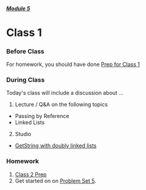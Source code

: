 ##### [Module 5](../../)

# Class 1

### Before Class
For homework, you should have done [Prep for Class 1](../class1-prep)

### During Class
Today's class will include a discussion about ...

1. Lecture / Q&A on the following topics
 * Passing by Reference
 * Linked Lists

2. Studio
  * <a href="../studios/doubly-linked-lists" target="_blank">GetString with doubly linked lists</a>

### Homework
1. [Class 2 Prep](../class2-prep) 
2. Get started on on [Problem Set 5](../problem-set). 
